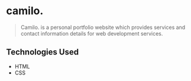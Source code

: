 # camilo.
> Camilo. is a personal portfolio website which provides services and contact information details for web development services.

## Technologies Used
- HTML
- CSS

